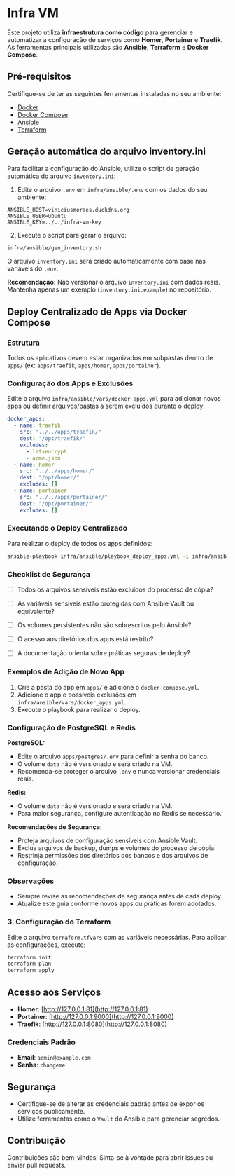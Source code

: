 # Infra VM

Este projeto utiliza **infraestrutura como código** para gerenciar e automatizar a configuração de serviços como **Homer**, **Portainer** e **Traefik**. As ferramentas principais utilizadas são **Ansible**, **Terraform** e **Docker Compose**.

## Pré-requisitos

Certifique-se de ter as seguintes ferramentas instaladas no seu ambiente:

- [Docker](https://www.docker.com/)
- [Docker Compose](https://docs.docker.com/compose/)
- [Ansible](https://www.ansible.com/)
- [Terraform](https://www.terraform.io/)


## Geração automática do arquivo inventory.ini

Para facilitar a configuração do Ansible, utilize o script de geração automática do arquivo `inventory.ini`:

1. Edite o arquivo `.env` em `infra/ansible/.env` com os dados do seu ambiente:
  ```env
  ANSIBLE_HOST=viniciusmoraes.duckdns.org
  ANSIBLE_USER=ubuntu
  ANSIBLE_KEY=../../infra-vm-key
  ```

2. Execute o script para gerar o arquivo:
  ```bash
  infra/ansible/gen_inventory.sh
  ```

O arquivo `inventory.ini` será criado automaticamente com base nas variáveis do `.env`.

**Recomendação:** Não versionar o arquivo `inventory.ini` com dados reais. Mantenha apenas um exemplo (`inventory.ini.example`) no repositório.


## Deploy Centralizado de Apps via Docker Compose

### Estrutura

Todos os aplicativos devem estar organizados em subpastas dentro de `apps/` (ex: `apps/traefik`, `apps/homer`, `apps/portainer`).

### Configuração dos Apps e Exclusões

Edite o arquivo `infra/ansible/vars/docker_apps.yml` para adicionar novos apps ou definir arquivos/pastas a serem excluídos durante o deploy:

```yaml
docker_apps:
  - name: traefik
    src: "../../apps/traefik/"
    dest: "/opt/traefik/"
    excludes:
      - letsencrypt
      - acme.json
  - name: homer
    src: "../../apps/homer/"
    dest: "/opt/homer/"
    excludes: []
  - name: portainer
    src: "../../apps/portainer/"
    dest: "/opt/portainer/"
    excludes: []
```

### Executando o Deploy Centralizado

Para realizar o deploy de todos os apps definidos:

```bash
ansible-playbook infra/ansible/playbook_deploy_apps.yml -i infra/ansible/inventory.ini
```

### Checklist de Segurança

- [ ] Todos os arquivos sensíveis estão excluídos do processo de cópia?
- [ ] As variáveis sensíveis estão protegidas com Ansible Vault ou equivalente?
- [ ] Os volumes persistentes não são sobrescritos pelo Ansible?
- [ ] O acesso aos diretórios dos apps está restrito?
- [ ] A documentação orienta sobre práticas seguras de deploy?


### Exemplos de Adição de Novo App

1. Crie a pasta do app em `apps/` e adicione o `docker-compose.yml`.
2. Adicione o app e possíveis exclusões em `infra/ansible/vars/docker_apps.yml`.
3. Execute o playbook para realizar o deploy.

### Configuração de PostgreSQL e Redis

**PostgreSQL:**
- Edite o arquivo `apps/postgres/.env` para definir a senha do banco.
- O volume `data` não é versionado e será criado na VM.
- Recomenda-se proteger o arquivo `.env` e nunca versionar credenciais reais.

**Redis:**
- O volume `data` não é versionado e será criado na VM.
- Para maior segurança, configure autenticação no Redis se necessário.

**Recomendações de Segurança:**
- Proteja arquivos de configuração sensíveis com Ansible Vault.
- Exclua arquivos de backup, dumps e volumes do processo de cópia.
- Restrinja permissões dos diretórios dos bancos e dos arquivos de configuração.

### Observações

- Sempre revise as recomendações de segurança antes de cada deploy.
- Atualize este guia conforme novos apps ou práticas forem adotados.

### 3. Configuração do Terraform

Edite o arquivo `terraform.tfvars` com as variáveis necessárias. Para aplicar as configurações, execute:

```bash
terraform init
terraform plan
terraform apply
```

## Acesso aos Serviços

- **Homer**: [http://127.0.0.1:81](http://127.0.0.1:81)
- **Portainer**: [http://127.0.0.1:9000](http://127.0.0.1:9000)
- **Traefik**: [http://127.0.0.1:8080](http://127.0.0.1:8080)

### Credenciais Padrão

- **Email**: `admin@example.com`
- **Senha**: `changeme`

## Segurança

- Certifique-se de alterar as credenciais padrão antes de expor os serviços publicamente.
- Utilize ferramentas como o `Vault` do Ansible para gerenciar segredos.

## Contribuição

Contribuições são bem-vindas! Sinta-se à vontade para abrir issues ou enviar pull requests.
